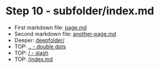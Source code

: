 # Step 10 - subfolder/index.md

* First markdown file: [page.md](page.md)
* Second markdown file: [another-page.md](another-page.md)
* Deeper: [deepfolder/](deepfolder/)
* TOP: [.. - double dots](..)
* TOP: [/ - slash](/)
* TOP: [/index.md](/index.md)

